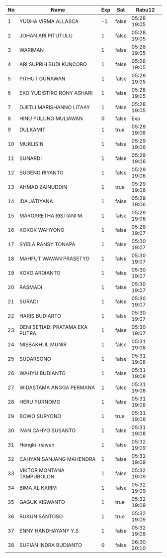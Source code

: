 | No | Name | Exp | Sat | Rabu12 |
|-----|-----|-----|-----|-----|
| 1 | YUDHA VIRMA ALLASCA | -1 | false | 05:28 19:05 |
| 2 | JOHAN ARI PITUTULU | 1 | false | 05:28 19:05 |
| 3 | WARIMAN | 1 | false | 05:28 19:05 |
| 4 | ARI SUPRIH BUDI KUNCORO | 1 | false | 05:28 19:05 |
| 5 | PITHUT GUNAWAN | 1 | false | 05:28 19:05 |
| 6 | EKO YUDISTIRO RONY ASHARI | 1 | false | 05:28 19:05 |
| 7 | DJETLI MARISHANNO LITAAY | 1 | false | 05:28 19:05 |
| 8 | HINU PULUNG MULIAWAN | 0 | false | Exp |
| 9 | DULKAMIT | 1 | true | 05:29 19:06 |
| 10 | MUKLISIN | 1 | false | 05:29 19:06 |
| 11 | SUNARDI | 1 | false | 05:29 19:06 |
| 12 | SUGENG RIYANTO | 1 | false | 05:29 19:06 |
| 13 | AHMAD ZAINUDDIN | 1 | true | 05:29 19:06 |
| 14 | IDA JATIYANA | 1 | false | 05:29 19:06 |
| 15 | MARGARETHA RISTIANI M. | 1 | false | 05:29 19:06 |
| 16 | KOKOK WAHYONO | 1 | false | 05:29 19:07 |
| 17 | SYELA RANSY TONAPA | 1 | false | 05:30 19:07 |
| 18 | MAHFUT WAWAN PRASETYO | 1 | false | 05:30 19:07 |
| 19 | KOKO ARDIANTO | 1 | false | 05:30 19:07 |
| 20 | RASMADI | 1 | false | 05:30 19:07 |
| 21 | SURADI | 1 | false | 05:30 19:07 |
| 22 | HARIS BUDIARTO | 1 | false | 05:30 19:07 |
| 23 | DENI SETIADI PRATAMA EKA PUTRA | 1 | false | 05:30 19:07 |
| 24 | MISBAKHUL MUNIR | 1 | false | 05:31 19:08 |
| 25 | SUDARSONO | 1 | false | 05:31 19:08 |
| 26 | WAHYU BUDIANTO | 1 | false | 05:31 19:08 |
| 27 | WIDASTAMA ANGGA PERMANA | 1 | false | 05:31 19:08 |
| 28 | HERU PURNOMO | 1 | false | 05:31 19:08 |
| 29 | BOWO SURYONO | 1 | true | 05:31 19:08 |
| 30 | IVAN CAHYO SUSANTO | 1 | false | 05:31 19:08 |
| 31 | Hengki Iriawan | 1 | false | 05:32 19:09 |
| 32 | CAHYAN SANJANG MAHENDRA | 1 | false | 05:32 19:09 |
| 33 | VIKTOR MONTANA TAMPUBOLON | 1 | false | 05:32 19:09 |
| 34 | BIMA AL KARIM | 1 | false | 05:32 19:09 |
| 35 | GAGUK KISWANTO | 1 | true | 05:32 19:09 |
| 36 | RUKUN SANTOSO | 1 | true | 05:32 19:09 |
| 37 | ENNY HANDHAYANY Y.S | 1 | false | 05:32 19:09 |
| 38 | SUPIAN INDRA BUDIANTO | 0 | false | 06:30 20:10 |
